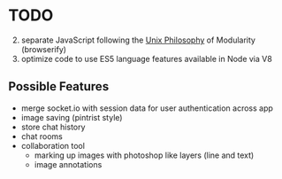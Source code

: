 # TODO

2. separate JavaScript following the [Unix Philosophy][] of Modularity (browserify)
3. optimize code to use ES5 language features available in Node via V8

## Possible Features

* merge socket.io with session data for user authentication across app
* image saving (pintrist style)
* store chat history
* chat rooms
* collaboration tool
  - marking up images with photoshop like layers (line and text)
  - image annotations

[Unix Philosophy]: http://en.wikipedia.org/wiki/Unix_philosophy
